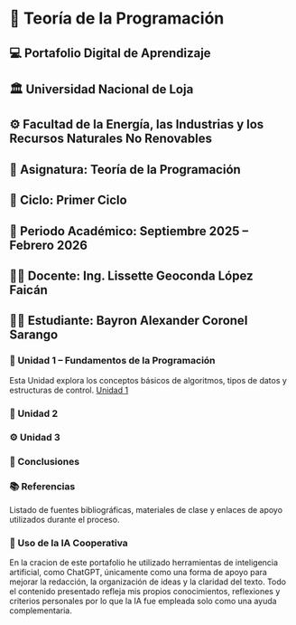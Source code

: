 # 🧠 Teoría de la Programación  
## 💻 Portafolio Digital de Aprendizaje
## 🏛️ Universidad Nacional de Loja
## ⚙️ Facultad de la Energía, las Industrias y los Recursos Naturales No Renovables
## 📘 Asignatura: Teoría de la Programación
## 🧩 Ciclo: Primer Ciclo
## 📅 Periodo Académico: Septiembre 2025 – Febrero 2026
## 👩‍🏫 Docente: Ing. Lissette Geoconda López Faicán
## 👨‍🎓 Estudiante: Bayron Alexander Coronel Sarango

### 📘 Unidad 1 – Fundamentos de la Programación  
Esta Unidad explora los conceptos básicos de algoritmos, tipos de datos y estructuras de control.
[Unidad 1](Unidad1.md)

### 🧩 Unidad 2 
### ⚙️ Unidad 3 

### 🧭 Conclusiones  

### 📚 Referencias  
Listado de fuentes bibliográficas, materiales de clase y enlaces de apoyo utilizados durante el proceso.

### 🤖 Uso de la IA Cooperativa  

En la cracion de este portafolio he utilizado herramientas de inteligencia artificial, como ChatGPT, únicamente como una forma de apoyo para mejorar la redacción, la organización de ideas y la claridad del texto. Todo el contenido presentado refleja mis propios conocimientos, reflexiones y criterios personales por lo que la IA fue empleada solo como una ayuda complementaria.





